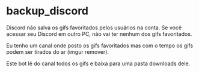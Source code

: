 # backup_discord
Discord não salva os gifs favoritados pelos usuários na conta. Se você acessar seu Discord em outro PC, não vai ter nenhum dos gifs favoritados.  

Eu tenho um canal onde posto os gifs favoritados mas com o tempo os gifs podem ser tirados do ar (imgur remover).  

Este bot lê do canal todos os gifs e baixa para uma pasta downloads dele.  
